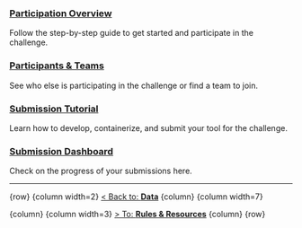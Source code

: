 ### [**Participation Overview**](#!Synapse:syn22277124/wiki/604837) 
Follow the step-by-step guide to get started and participate in the challenge.

### [**Participants & Teams**](#!Synapse:syn22277124/wiki/604836)
See who else is participating in the challenge or find a team to join.

### [**Submission Tutorial**](#!Synapse:syn22277124/wiki/604834)
Learn how to develop, containerize, and submit your tool for the challenge.

### [**Submission Dashboard**](#!Synapse:syn22277124/wiki/604838)
Check on the progress of your submissions here.


---


{row}
 {column width=2}
[< Back to: **Data**](#!Synapse:syn22277124/wiki/604826)
 {column}
 {column width=7}

 {column}
 {column width=3} 
[> To: **Rules & Resources**](#!Synapse:syn22277124/wiki/604831)
 {column}
{row}
